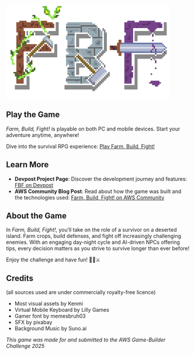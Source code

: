 ﻿![FBF Logo](logo.png)

## Play the Game
*Farm, Build, Fight!* is playable on both PC and mobile devices. Start your adventure anytime, anywhere!

Dive into the survival RPG experience: [Play Farm, Build, Fight!](https://farmbuildfight.click)

## Learn More
- **Devpost Project Page**: Discover the development journey and features: [FBF on Devpost](https://devpost.com/software/fbf-farm-build-fight)
- **AWS Community Blog Post**: Read about how the game was built and the technologies used: [Farm, Build, Fight! on AWS Community](https://community.aws/content/2rDju24YVMQzFIiI3OJVMlCGAO3/farm-build-fight-the-survival-rpg-you-never-knew-you-need)

## About the Game
In *Farm, Build, Fight!*, you’ll take on the role of a survivor on a deserted island. Farm crops, build defenses, and fight off increasingly challenging enemies. With an engaging day-night cycle and AI-driven NPCs offering tips, every decision matters as you strive to survive longer than ever before!

Enjoy the challenge and have fun! 🌱🏰⚔️

## Credits
(all sources used are under commercially royalty-free licence)
* Most visual assets by Kenmi
* Virtual Mobile Keyboard by Lilly Games
* Gamer font by memesbruh03
* SFX by pixabay
* Background Music by Suno.ai

*This game was made for and submitted to the AWS Game-Builder Challenge 2025*